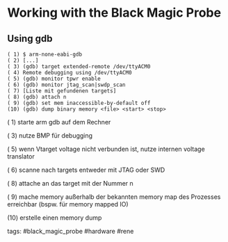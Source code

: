 # Working with the Black Magic Probe

## Using gdb

```
( 1) $ arm-none-eabi-gdb
( 2) [...]
( 3) (gdb) target extended-remote /dev/ttyACM0
( 4) Remote debugging using /dev/ttyACM0
( 5) (gdb) monitor tpwr enable
( 6) (gdb) monitor jtag_scan|swdp_scan
( 7) [Liste mit gefundenen targets]
( 8) (gdb) attach n
( 9) (gdb) set mem inaccessible-by-default off
(10) (gdb) dump binary memory <file> <start> <stop>
```

( 1) starte arm gdb auf dem Rechner

( 3) nutze BMP für debugging

( 5) wenn Vtarget voltage nicht verbunden ist, nutze internen voltage translator

( 6) scanne nach targets entweder mit JTAG oder SWD

( 8) attache an das target mit der Nummer n

( 9) mache memory außerhalb der bekannten memory map des Prozesses erreichbar (bspw. für memory mapped IO)

(10) erstelle einen memory dump

tags: #black_magic_probe #hardware #rene 
